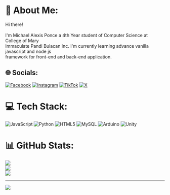 # 💫 About Me:
Hi there!<br><br>I'm Michael Alexis Ponce a 4th Year student of Computer Science at College of Mary<br>Immaculate Pandi Bulacan Inc. I'm currently learning advance vanilla javascript and node js<br>framework for front-end and back-end application. 


## 🌐 Socials:
[![Facebook](https://img.shields.io/badge/Facebook-%231877F2.svg?logo=Facebook&logoColor=white)](https://facebook.com/mikerusensei) [![Instagram](https://img.shields.io/badge/Instagram-%23E4405F.svg?logo=Instagram&logoColor=white)](https://instagram.com/mikerusensei) [![TikTok](https://img.shields.io/badge/TikTok-%23000000.svg?logo=TikTok&logoColor=white)](https://tiktok.com/@greatmaxmiike) [![X](https://img.shields.io/badge/X-black.svg?logo=X&logoColor=white)](https://x.com/mikerusensei) 

# 💻 Tech Stack:
![JavaScript](https://img.shields.io/badge/javascript-%23323330.svg?style=for-the-badge&logo=javascript&logoColor=%23F7DF1E) ![Python](https://img.shields.io/badge/python-3670A0?style=for-the-badge&logo=python&logoColor=ffdd54) ![HTML5](https://img.shields.io/badge/html5-%23E34F26.svg?style=for-the-badge&logo=html5&logoColor=white) ![MySQL](https://img.shields.io/badge/mysql-4479A1.svg?style=for-the-badge&logo=mysql&logoColor=white) ![Arduino](https://img.shields.io/badge/-Arduino-00979D?style=for-the-badge&logo=Arduino&logoColor=white) ![Unity](https://img.shields.io/badge/unity-%23000000.svg?style=for-the-badge&logo=unity&logoColor=white)
# 📊 GitHub Stats:
![](https://github-readme-stats.vercel.app/api?username=Mikeru02&theme=dark&hide_border=false&include_all_commits=true&count_private=true)<br/>
![](https://github-readme-streak-stats.herokuapp.com/?user=Mikeru02&theme=dark&hide_border=false)<br/>
![](https://github-readme-stats.vercel.app/api/top-langs/?username=Mikeru02&theme=dark&hide_border=false&include_all_commits=true&count_private=true&layout=compact)

---
[![](https://visitcount.itsvg.in/api?id=Mikeru02&icon=0&color=0)](https://visitcount.itsvg.in)

<!-- Proudly created with GPRM ( https://gprm.itsvg.in ) -->
